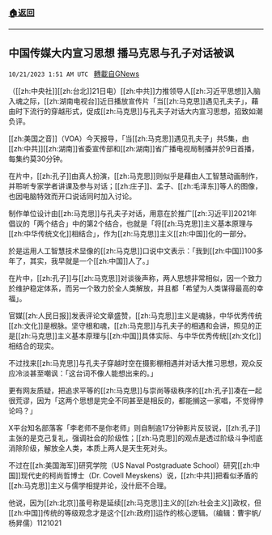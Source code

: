 ###  [:house:返回](README.md)
---


## 中国传媒大内宣习思想  播马克思与孔子对话被讽
`10/21/2023 1:51 AM UTC ` [轉載自GNews](https://gnews.org/articles/1862890)

（[[zh:中央社]][[zh:台北]]21日电）[[zh:中共]]力推领导人[[zh:习近平思想]]入脑入魂之际，[[zh:湖南电视台]]近日播放宣传片「当[[zh:马克思]]遇见孔夫子」，藉由时下流行的穿越形式，促成[[zh:马克思]]与孔夫子对话大内宣习思想，招致如潮负评。

[[zh:美国之音]]（VOA）今天报导，「当[[zh:马克思]]遇见孔夫子」共5集，由[[zh:中共]][[zh:湖南]]省委宣传部和[[zh:湖南]]省广播电视局制播并於9日首播，每集约莫30分钟。

在片中，[[zh:孔子]]由真人扮演，[[zh:马克思]]则似乎是藉由人工智慧动画制作，并聆听专家学者讲课及参与对话；[[zh:庄子]]、孟子、[[zh:毛泽东]]等人的图像，也因电脑特效而开口说话同时加入讨论。

制作单位设计由[[zh:马克思]]与孔夫子对话，用意在於推广[[zh:习近平]]2021年倡议的「两个结合」中的第2个结合，也就是「将[[zh:马克思]]主义基本原理与[[zh:中华传统文化]]相结合」，作为[[zh:马克思]]主义[[zh:中国]]化的一部分。

於是运用人工智慧技术显像的[[zh:马克思]]口说中文表示：「我到[[zh:中国]]100多年了，其实，我早就是一个[[zh:中国]]人了。」

在片中，[[zh:孔子]]与[[zh:马克思]]对谈後声称，两人思想非常相似，因一个致力於维护稳定体系，而另一个致力於全人类解放，并且都「希望为人类谋得最高的幸福」。

官媒[[zh:人民日报]]发表评论文章盛赞，[[zh:马克思]]主义是魂脉，中华优秀传统[[zh:文化]]是根脉。坚守根和魂，[[zh:马克思]]与孔夫子的相遇和会讲，照见的正是[[zh:马克思]]主义基本原理与[[zh:中国]]具体实际、与中华优秀传统[[zh:文化]]相结合的现实。

不过找来[[zh:马克思]]与孔夫子穿越时空在摄影棚相遇并对话大推习思想，观众反应冷淡甚至嘲讽：「这台词不像人能想出来的。」

更有网友质疑，把追求平等的[[zh:马克思]]与崇尚等级秩序的[[zh:孔子]]凑在一起很荒谬，因为「这两个思想是完全不同甚至是相反的，都能搁这一家唱，不觉得悖论吗？」

X平台知名部落客「李老师不是你老师」则自制逾17分钟影片反驳说，[[zh:孔子]]主张的是克己复礼，强调社会的阶级性；[[zh:马克思]]的观点是透过阶级斗争彻底消除阶级，解放全人类，本质上两人是天生死对头。

不过在[[zh:美国海军]]研究学院（US Naval Postgraduate School）研究[[zh:中国]]现代史的柯尚哲博士（Dr. Covell Meyskens）说，[[zh:中共]]把看似矛盾的[[zh:马克思]]主义与儒学相提并论，没什麽不合理。

他说，因为[[zh:北京]]虽号称是延续[[zh:马克思]]主义的[[zh:社会主义]]政权，但[[zh:中国]]传统的等级观念才是这个[[zh:政府]]运作的核心逻辑。（编辑：曹宇帆/杨昇儒）1121021
